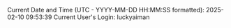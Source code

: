 Current Date and Time (UTC - YYYY-MM-DD HH:MM:SS formatted): 2025-02-10 09:53:39
Current User's Login: luckyaiman
